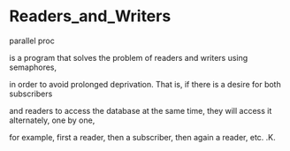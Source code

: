 # Readers_and_Writers
parallel proc

is a program that solves the problem of readers and writers using semaphores,

in order to avoid prolonged deprivation. That is, if there is a desire for both subscribers

and readers to access the database at the same time, they will access it alternately, one by one,

for example, first a reader, then a subscriber, then again a reader, etc. .K.
